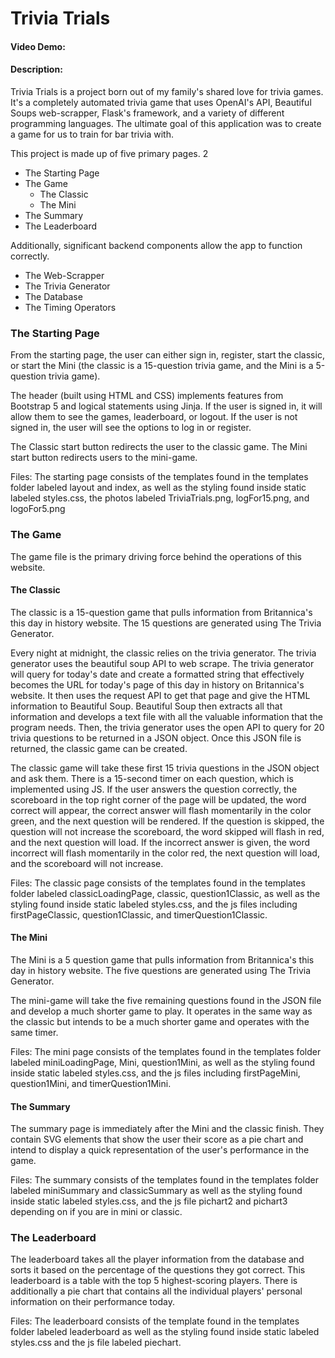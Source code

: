 # Trivia Trials
#### Video Demo:  <URL HERE>
#### Description:
Trivia Trials is a project born out of my family's shared love for trivia games. It's a completely automated trivia game that uses OpenAI's API, Beautiful Soups web-scrapper, Flask's framework, and a variety of different programming languages. The ultimate goal of this application was to create a game for us to train for bar trivia with. 

This project is made up of five primary pages. 2 

- The Starting Page
- The Game
    - The Classic
    - The Mini 
- The Summary
- The Leaderboard

Additionally, significant backend components allow the app to function correctly.

- The Web-Scrapper
- The Trivia Generator 
- The Database
- The Timing Operators 

### The Starting Page

From the starting page, the user can either sign in, register, start the classic, or start the Mini (the classic is a 15-question trivia game, and the Mini is a 5-question trivia game).

The header (built using HTML and CSS) implements features from Bootstrap 5 and logical statements using Jinja. If the user is signed in, it will allow them to see the games, leaderboard, or logout. If the user is not signed in, the user will see the options to log in or register. 

The Classic start button redirects the user to the classic game.
The Mini start button redirects users to the mini-game. 

Files: The starting page consists of the templates found in the templates folder labeled layout and index, as well as the styling found inside static labeled styles.css, the photos labeled TriviaTrials.png, logFor15.png, and logoFor5.png

### The Game

The game file is the primary driving force behind the operations of this website. 

#### The Classic

The classic is a 15-question game that pulls information from Britannica's this day in history website. The 15 questions are generated using The Trivia Generator.

Every night at midnight, the classic relies on the trivia generator. The trivia generator uses the beautiful soup API to web scrape. The trivia generator will query for today's date and create a formatted string that effectively becomes the URL for today's page of this day in history on Britannica's website. It then uses the request API to get that page and give the HTML information to Beautiful Soup. Beautiful Soup then extracts all that information and develops a text file with all the valuable information that the program needs. Then, the trivia generator uses the open API to query for 20 trivia questions to be returned in a JSON object. Once this JSON file is returned, the classic game can be created.

The classic game will take these first 15 trivia questions in the JSON object and ask them. There is a 15-second timer on each question, which is implemented using JS. If the user answers the question correctly, the scoreboard in the top right corner of the page will be updated, the word correct will appear, the correct answer will flash momentarily in the color green, and the next question will be rendered. If the question is skipped, the question will not increase the scoreboard, the word skipped will flash in red, and the next question will load. If the incorrect answer is given, the word incorrect will flash momentarily in the color red, the next question will load, and the scoreboard will not increase. 

Files: The classic page consists of the templates found in the templates folder labeled classicLoadingPage, classic, question1Classic, as well as the styling found inside static labeled styles.css, and the js files including firstPageClassic, question1Classic, and timerQuestion1Classic.



#### The Mini

The Mini is a 5 question game that pulls information from Britannica's this day in history website. The five questions are generated using The Trivia Generator. 

The mini-game will take the five remaining questions found in the JSON file and develop a much shorter game to play. It operates in the same way as the classic but intends to be a much shorter game and operates with the same timer. 

Files: The mini page consists of the templates found in the templates folder labeled miniLoadingPage, Mini, question1Mini, as well as the styling found inside static labeled styles.css, and the js files including firstPageMini, question1Mini, and timerQuestion1Mini.


#### The Summary 
The summary page is immediately after the Mini and the classic finish. They contain SVG elements that show the user their score as a pie chart and intend to display a quick representation of the user's performance in the game. 

Files: The summary consists of the templates found in the templates folder labeled miniSummary and classicSummary as well as the styling found inside static labeled styles.css, and the js file pichart2 and pichart3 depending on if you are in mini or classic. 



### The Leaderboard 
The leaderboard takes all the player information from the database and sorts it based on the percentage of the questions they got correct. This leaderboard is a table with the top 5 highest-scoring players. There is additionally a pie chart that contains all the individual players' personal information on their performance today. 

Files: The leaderboard consists of the template found in the templates folder labeled leaderboard as well as the styling found inside static labeled styles.css and the js file labeled piechart.
